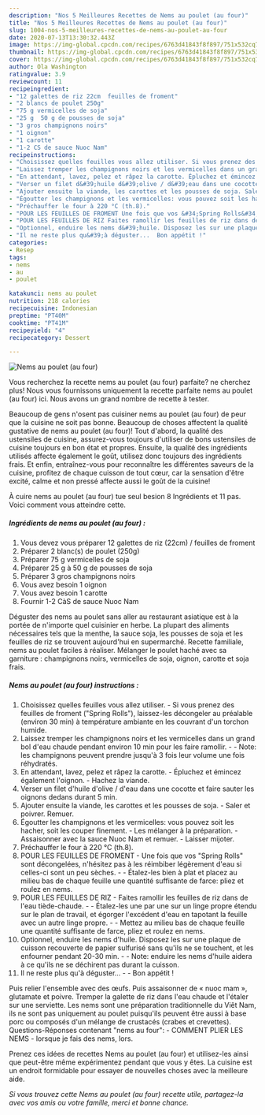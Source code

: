 ```yaml
---
description: "Nos 5 Meilleures Recettes de Nems au poulet (au four)"
title: "Nos 5 Meilleures Recettes de Nems au poulet (au four)"
slug: 1004-nos-5-meilleures-recettes-de-nems-au-poulet-au-four
date: 2020-07-13T13:30:32.443Z
image: https://img-global.cpcdn.com/recipes/6763d41843f8f897/751x532cq70/nems-au-poulet-au-four-photo-principale-de-la-recette.jpg
thumbnail: https://img-global.cpcdn.com/recipes/6763d41843f8f897/751x532cq70/nems-au-poulet-au-four-photo-principale-de-la-recette.jpg
cover: https://img-global.cpcdn.com/recipes/6763d41843f8f897/751x532cq70/nems-au-poulet-au-four-photo-principale-de-la-recette.jpg
author: Ola Washington
ratingvalue: 3.9
reviewcount: 11
recipeingredient:
- "12 galettes de riz 22cm  feuilles de froment"
- "2 blancs de poulet 250g"
- "75 g vermicelles de soja"
- "25 g  50 g de pousses de soja"
- "3 gros champignons noirs"
- "1 oignon"
- "1 carotte"
- "1-2 CS de sauce Nuoc Nam"
recipeinstructions:
- "Choisissez quelles feuilles vous allez utiliser. Si vous prenez des feuilles de froment (&#34;Spring Rolls&#34;), laissez-les décongeler au préalable (environ 30 min) à température ambiante en les couvrant d&#39;un torchon humide."
- "Laissez tremper les champignons noirs et les vermicelles dans un grand bol d&#39;eau chaude pendant environ 10 min pour les faire ramollir.  Note: les champignons peuvent prendre jusqu&#39;à 3 fois leur volume une fois réhydratés."
- "En attendant, lavez, pelez et râpez la carotte. Épluchez et émincez également l&#39;oignon. Hachez la viande."
- "Verser un filet d&#39;huile d&#39;olive / d&#39;eau dans une cocotte et faire sauter les oignons dedans durant 5 min."
- "Ajouter ensuite la viande, les carottes et les pousses de soja. Saler et poivrer. Remuer."
- "Égoutter les champignons et les vermicelles: vous pouvez soit les hacher, soit les couper finement. Les mélanger à la préparation. Assaisonner avec la sauce Nuoc Nam et remuer. Laisser mijoter."
- "Préchauffer le four à 220 °C (th.8)."
- "POUR LES FEUILLES DE FROMENT Une fois que vos &#34;Spring Rolls&#34; sont décongelées, n&#39;hésitez pas à les réimbiber légèrement d&#39;eau si celles-ci sont un peu sèches.  Étalez-les bien à plat et placez au milieu bas de chaque feuille une quantité suffisante de farce: pliez et roulez en nems."
- "POUR LES FEUILLES DE RIZ Faites ramollir les feuilles de riz dans de l&#39;eau tiède-chaude.  Étalez-les une par une sur un linge propre étendu sur le plan de travail, et égorger l&#39;excédent d&#39;eau en tapotant la feuille avec un autre linge propre.  Mettez au milieu bas de chaque feuille une quantité suffisante de farce, pliez et roulez en nems."
- "Optionnel, enduire les nems d&#39;huile. Disposez les sur une plaque de cuisson recouverte de papier sulfurisé sans qu&#39;ils ne se touchent, et les enfourner pendant 20-30 min.  Note: enduire les nems d&#39;huile aidera à ce qu&#39;ils ne se déchirent pas durant la cuisson."
- "Il ne reste plus qu&#39;à déguster...  Bon appétit !"
categories:
- Resep
tags:
- nems
- au
- poulet

katakunci: nems au poulet 
nutrition: 218 calories
recipecuisine: Indonesian
preptime: "PT40M"
cooktime: "PT41M"
recipeyield: "4"
recipecategory: Dessert

---
```



![Nems au poulet (au four)](https://img-global.cpcdn.com/recipes/6763d41843f8f897/751x532cq70/nems-au-poulet-au-four-photo-principale-de-la-recette.jpg)

Vous recherchez la recette nems au poulet (au four) parfaite? ne cherchez plus! Nous vous fournissons uniquement la recette parfaite nems au poulet (au four) ici. Nous avons un grand nombre de recette à tester.

Beaucoup de gens n'osent pas cuisiner nems au poulet (au four) de peur que la cuisine ne soit pas bonne. Beaucoup de choses affectent la qualité gustative de nems au poulet (au four)! Tout d'abord, la qualité des ustensiles de cuisine, assurez-vous toujours d'utiliser de bons ustensiles de cuisine toujours en bon état et propres. Ensuite, la qualité des ingrédients utilisés affecte également le goût, utilisez donc toujours des ingrédients frais. Et enfin, entraînez-vous pour reconnaître les différentes saveurs de la cuisine, profitez de chaque cuisson de tout cœur, car la sensation d'être excité, calme et non pressé affecte aussi le goût de la cuisine!

<!--inarticleads1-->

À cuire nems au poulet (au four) tue seul besion 8 Ingrédients et 11 pas. Voici comment vous atteindre cette.

##### Ingrédients de nems au poulet (au four) :

1. Vous devez vous préparer 12 galettes de riz (22cm) / feuilles de froment
1. Préparer 2 blanc(s) de poulet (250g)
1. Préparer 75 g vermicelles de soja
1. Préparer 25 g à 50 g de pousses de soja
1. Préparer 3 gros champignons noirs
1. Vous avez besoin 1 oignon
1. Vous avez besoin 1 carotte
1. Fournir 1-2 CàS de sauce Nuoc Nam


Déguster des nems au poulet sans aller au restaurant asiatique est à la portée de n&#39;importe quel cuisinier en herbe. La plupart des aliments nécessaires tels que la menthe, la sauce soja, les pousses de soja et les feuilles de riz se trouvent aujourd&#39;hui en supermarché. Recette familiale, nems au poulet faciles à réaliser. Mélanger le poulet haché avec sa garniture : champignons noirs, vermicelles de soja, oignon, carotte et soja frais. 

<!--inarticleads2-->

##### Nems au poulet (au four) instructions :

1. Choisissez quelles feuilles vous allez utiliser. - Si vous prenez des feuilles de froment (&#34;Spring Rolls&#34;), laissez-les décongeler au préalable (environ 30 min) à température ambiante en les couvrant d&#39;un torchon humide.
1. Laissez tremper les champignons noirs et les vermicelles dans un grand bol d&#39;eau chaude pendant environ 10 min pour les faire ramollir. -  - Note: les champignons peuvent prendre jusqu&#39;à 3 fois leur volume une fois réhydratés.
1. En attendant, lavez, pelez et râpez la carotte. - Épluchez et émincez également l&#39;oignon. - Hachez la viande.
1. Verser un filet d&#39;huile d&#39;olive / d&#39;eau dans une cocotte et faire sauter les oignons dedans durant 5 min.
1. Ajouter ensuite la viande, les carottes et les pousses de soja. - Saler et poivrer. Remuer.
1. Égoutter les champignons et les vermicelles: vous pouvez soit les hacher, soit les couper finement. - Les mélanger à la préparation. - Assaisonner avec la sauce Nuoc Nam et remuer. - Laisser mijoter.
1. Préchauffer le four à 220 °C (th.8).
1. POUR LES FEUILLES DE FROMENT - Une fois que vos &#34;Spring Rolls&#34; sont décongelées, n&#39;hésitez pas à les réimbiber légèrement d&#39;eau si celles-ci sont un peu sèches. -  - Étalez-les bien à plat et placez au milieu bas de chaque feuille une quantité suffisante de farce: pliez et roulez en nems.
1. POUR LES FEUILLES DE RIZ - Faites ramollir les feuilles de riz dans de l&#39;eau tiède-chaude. -  - Étalez-les une par une sur un linge propre étendu sur le plan de travail, et égorger l&#39;excédent d&#39;eau en tapotant la feuille avec un autre linge propre. -  - Mettez au milieu bas de chaque feuille une quantité suffisante de farce, pliez et roulez en nems.
1. Optionnel, enduire les nems d&#39;huile. Disposez les sur une plaque de cuisson recouverte de papier sulfurisé sans qu&#39;ils ne se touchent, et les enfourner pendant 20-30 min. -  - Note: enduire les nems d&#39;huile aidera à ce qu&#39;ils ne se déchirent pas durant la cuisson.
1. Il ne reste plus qu&#39;à déguster... -  - Bon appétit !


Puis relier l&#39;ensemble avec des œufs. Puis assaisonner de « nuoc mam », glutamate et poivre. Tremper la galette de riz dans l&#39;eau chaude et l&#39;étaler sur une serviette. Les nems sont une préparation traditionnelle du Viêt Nam, ils ne sont pas uniquement au poulet puisqu&#39;ils peuvent être aussi à base porc ou composés d&#39;un mélange de crustacés (crabes et crevettes). Questions-Réponses contenant &#34;nems au four&#34;: - COMMENT PLIER LES NEMS - lorsque je fais des nems, lors. 

<!--inarticleads1-->

<p>
Prenez ces idées de recettes Nems au poulet (au four) et utilisez-les ainsi que peut-être même expérimentez pendant que vous y êtes. La cuisine est un endroit formidable pour essayer de nouvelles choses avec la meilleure aide.
</p>

<p>
<i>Si vous trouvez cette Nems au poulet (au four) recette utile, partagez-la avec vos amis ou votre famille, merci et bonne chance.</i>
</p>
